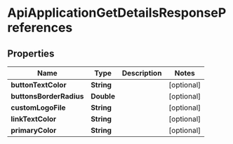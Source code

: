 

# ApiApplicationGetDetailsResponsePreferences


## Properties

| Name | Type | Description | Notes |
|------------ | ------------- | ------------- | -------------|
|**buttonTextColor** | **String** |  |  [optional] |
|**buttonsBorderRadius** | **Double** |  |  [optional] |
|**customLogoFile** | **String** |  |  [optional] |
|**linkTextColor** | **String** |  |  [optional] |
|**primaryColor** | **String** |  |  [optional] |



